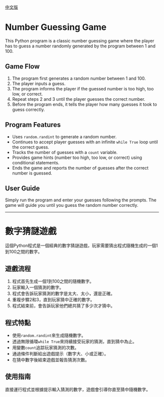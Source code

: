 [中文版](#數字猜謎遊戲)

# Number Guessing Game

This Python program is a classic number guessing game where the player has to guess a number randomly generated by the program between 1 and 100.

## Game Flow
1. The program first generates a random number between 1 and 100.
2. The player inputs a guess.
3. The program informs the player if the guessed number is too high, too low, or correct.
4. Repeat steps 2 and 3 until the player guesses the correct number.
5. Before the program ends, it tells the player how many guesses it took to guess correctly.

## Program Features
- Uses `random.randint` to generate a random number.
- Continues to accept player guesses with an infinite `while True` loop until the correct guess.
- Tracks the number of guesses with a `count` variable.
- Provides game hints (number too high, too low, or correct) using conditional statements.
- Ends the game and reports the number of guesses after the correct number is guessed.

## User Guide
Simply run the program and enter your guesses following the prompts. The game will guide you until you guess the random number correctly.

---

# 數字猜謎遊戲

這個Python程式是一個經典的數字猜謎遊戲，玩家需要猜出程式隨機生成的一個1到100之間的數字。

## 遊戲流程
1. 程式首先生成一個1到100之間的隨機數字。
2. 玩家輸入一個猜測的數字。
3. 程式會告訴玩家猜測的數字是太大、太小，還是正確。
4. 重複步驟2和3，直到玩家猜中正確的數字。
5. 程式結束前，會告訴玩家他們總共猜了多少次才猜中。

## 程式特點
- 使用`random.randint`來生成隨機數字。
- 透過無限循環`while True`來持續接受玩家的猜測，直到猜中為止。
- 用變數`count`追踪玩家猜測的次數。
- 通過條件判斷給出遊戲提示（數字大、小或正確）。
- 在猜中數字後結束遊戲並報告猜測次數。

## 使用指南
直接運行程式並根據提示輸入猜測的數字，遊戲會引導你直至猜中隨機數字。
